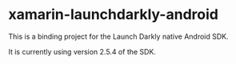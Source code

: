 # xamarin-launchdarkly-android

This is a binding project for the Launch Darkly native Android SDK.

It is currently using version 2.5.4 of the SDK.
